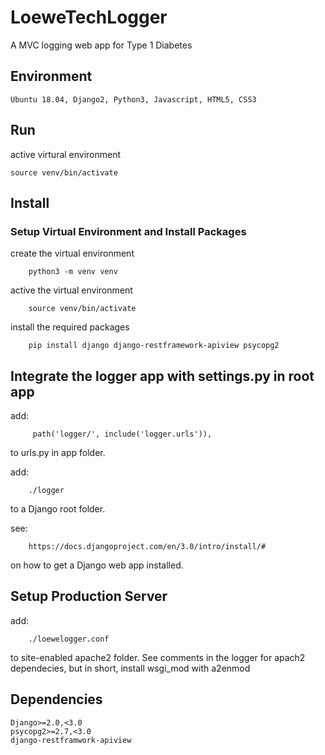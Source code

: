 # LoeweTechLogger
A MVC logging web app for Type 1 Diabetes

## Environment

    Ubuntu 18.04, Django2, Python3, Javascript, HTML5, CSS3

## Run

active virtural environment

    source venv/bin/activate

## Install

### Setup Virtual Environment and Install Packages

create the virtual environment

        python3 -m venv venv

active the virtual environment 

        source venv/bin/activate

install the required packages

        pip install django django-restframework-apiview psycopg2

## Integrate the logger app with settings.py in root app
add: 
    
         path('logger/', include('logger.urls')),

to urls.py in app folder.

add:

        ./logger 
to a Django root folder. 
    
see:
    
        https://docs.djangoproject.com/en/3.0/intro/install/#
        
on how to get a Django web app installed.
    
## Setup Production Server

add:
    
        ./loewelogger.conf
        
to site-enabled apache2 folder. See comments in the logger for 
apach2 dependecies, but in short, install wsgi_mod with a2enmod

    
## Dependencies

    Django>=2.0,<3.0
    psycopg2>=2.7,<3.0 
    django-restframwork-apiview

